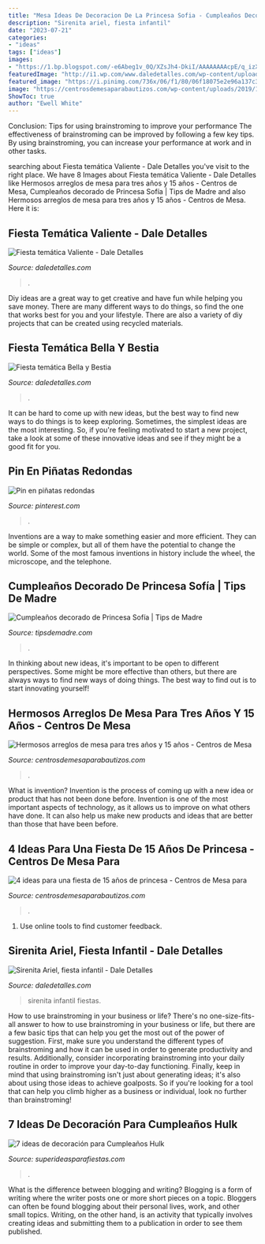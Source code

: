 ```yaml
---
title: "Mesa Ideas De Decoracion De La Princesa Sofia - Cumpleaños Decorado De Princesa Sofía"
description: "Sirenita ariel, fiesta infantil"
date: "2023-07-21"
categories:
- "ideas"
tags: ["ideas"]
images:
- "https://1.bp.blogspot.com/-e6Abeg1v_0Q/XZsJh4-DkiI/AAAAAAAAcpE/q_izXqc-iMwmLJglHCQ0nchrT3Uz7TZ1gCLcBGAsYHQ/s1600/53.jpg"
featuredImage: "http://i1.wp.com/www.daledetalles.com/wp-content/uploads/2016/01/21.jpg"
featured_image: "https://i.pinimg.com/736x/06/f1/80/06f18075e2e96a137c3366534de7a549.jpg"
image: "https://centrosdemesaparabautizos.com/wp-content/uploads/2019/11/fiesta-de-15-años-de-princesas-sencilla.jpg"
ShowToc: true
author: "Ewell White"
---
```



Conclusion: Tips for using brainstroming to improve your performance
The effectiveness of brainstroming can be improved by following a few key tips. By using brainstroming, you can increase your performance at work and in other tasks.

	

		
searching about Fiesta temática Valiente - Dale Detalles you've visit to the right place. We have 8 Images about Fiesta temática Valiente - Dale Detalles like Hermosos arreglos de mesa para tres años y 15 años - Centros de Mesa, Cumpleaños decorado de Princesa Sofía | Tips de Madre and also Hermosos arreglos de mesa para tres años y 15 años - Centros de Mesa. Here it is:
		
    
## Fiesta Temática Valiente - Dale Detalles

<img loading=lazy src="https://i2.wp.com/www.daledetalles.com/wp-content/uploads/2016/02/26-2.jpg" onerror="this.onerror=null;this.src='https://tse4.mm.bing.net/th?id=OIP.IoI4bE1eAEDT-HCWfekbDQHaLE&amp;pid=15.1';" alt="Fiesta temática Valiente - Dale Detalles">

_Source: daledetalles.com_

>. 

	

Diy ideas are a great way to get creative and have fun while helping you save money. There are many different ways to do things, so find the one that works best for you and your lifestyle. There are also a variety of diy projects that can be created using recycled materials.

    
## Fiesta Temática Bella Y Bestia

<img loading=lazy src="http://i1.wp.com/www.daledetalles.com/wp-content/uploads/2016/01/21.jpg" onerror="this.onerror=null;this.src='https://tse2.mm.bing.net/th?id=OIP.-aPgD1yTTSaswPycrku_UAHaJ4&amp;pid=15.1';" alt="Fiesta temática Bella y Bestia">

_Source: daledetalles.com_

>. 

	

It can be hard to come up with new ideas, but the best way to find new ways to do things is to keep exploring. Sometimes, the simplest ideas are the most interesting. So, if you're feeling motivated to start a new project, take a look at some of these innovative ideas and see if they might be a good fit for you.

    
## Pin En Piñatas Redondas

<img loading=lazy src="https://i.pinimg.com/736x/06/f1/80/06f18075e2e96a137c3366534de7a549.jpg" onerror="this.onerror=null;this.src='https://tse1.mm.bing.net/th?id=OIP.vMGJb_PyBoip-wNDwfg9IQDMEy&amp;pid=15.1';" alt="Pin en piñatas redondas">

_Source: pinterest.com_

>. 

	

Inventions are a way to make something easier and more efficient. They can be simple or complex, but all of them have the potential to change the world. Some of the most famous inventions in history include the wheel, the microscope, and the telephone.

    
## Cumpleaños Decorado De Princesa Sofía | Tips De Madre

<img loading=lazy src="https://tipsdemadre.com/wp-content/uploads/2015/03/fiesta-princesita-sofia.jpg" onerror="this.onerror=null;this.src='https://tse1.mm.bing.net/th?id=OIP.5Dwle6Tkb7FZrua7Ui-fEQHaJ3&amp;pid=15.1';" alt="Cumpleaños decorado de Princesa Sofía | Tips de Madre">

_Source: tipsdemadre.com_

>. 

	

In thinking about new ideas, it's important to be open to different perspectives. Some might be more effective than others, but there are always ways to find new ways of doing things. The best way to find out is to start innovating yourself!

    
## Hermosos Arreglos De Mesa Para Tres Años Y 15 Años - Centros De Mesa

<img loading=lazy src="https://centrosdemesaparabautizos.com/wp-content/uploads/2018/12/arreglos-de-mesa-para-tres-años-niña.jpg" onerror="this.onerror=null;this.src='https://tse4.mm.bing.net/th?id=OIP.ODaKdqrduXMIia4Ea0lkXQAAAA&amp;pid=15.1';" alt="Hermosos arreglos de mesa para tres años y 15 años - Centros de Mesa">

_Source: centrosdemesaparabautizos.com_

>. 

	

What is invention?
Invention is the process of coming up with a new idea or product that has not been done before. Invention is one of the most important aspects of technology, as it allows us to improve on what others have done. It can also help us make new products and ideas that are better than those that have been before.

    
## 4 Ideas Para Una Fiesta De 15 Años De Princesa - Centros De Mesa Para

<img loading=lazy src="https://centrosdemesaparabautizos.com/wp-content/uploads/2019/11/fiesta-de-15-años-de-princesas-sencilla.jpg" onerror="this.onerror=null;this.src='https://tse4.mm.bing.net/th?id=OIP.kqdj5nRX0fzeLFtEfE9qvwAAAA&amp;pid=15.1';" alt="4 ideas para una fiesta de 15 años de princesa - Centros de Mesa para">

_Source: centrosdemesaparabautizos.com_

>. 

	

1. Use online tools to find customer feedback.

    
## Sirenita Ariel, Fiesta Infantil - Dale Detalles

<img loading=lazy src="https://i0.wp.com/www.daledetalles.com/wp-content/uploads/2016/02/ariel2.jpg" onerror="this.onerror=null;this.src='https://tse1.mm.bing.net/th?id=OIP.MshglVEArjMb_6M-VJKi4gHaNJ&amp;pid=15.1';" alt="Sirenita Ariel, fiesta infantil - Dale Detalles">

_Source: daledetalles.com_

>sirenita infantil fiestas. 

	

How to use brainstroming in your business or life?
There's no one-size-fits-all answer to how to use brainstroming in your business or life, but there are a few basic tips that can help you get the most out of the power of suggestion. First, make sure you understand the different types of brainstroming and how it can be used in order to generate productivity and results. Additionally, consider incorporating brainstroming into your daily routine in order to improve your day-to-day functioning. Finally, keep in mind that using brainstroming isn't just about generating ideas; it's also about using those ideas to achieve goalposts. So if you're looking for a tool that can help you climb higher as a business or individual, look no further than brainstroming!

    
## 7 Ideas De Decoración Para Cumpleaños Hulk

<img loading=lazy src="https://1.bp.blogspot.com/-e6Abeg1v_0Q/XZsJh4-DkiI/AAAAAAAAcpE/q_izXqc-iMwmLJglHCQ0nchrT3Uz7TZ1gCLcBGAsYHQ/s1600/53.jpg" onerror="this.onerror=null;this.src='https://tse4.mm.bing.net/th?id=OIP.S8hy1eYnRVUVAGBvPaoy6AAAAA&amp;pid=15.1';" alt="7 ideas de decoración para Cumpleaños Hulk">

_Source: superideasparafiestas.com_

>. 

	

What is the difference between blogging and writing?
Blogging is a form of writing where the writer posts one or more short pieces on a topic. Bloggers can often be found blogging about their personal lives, work, and other small topics. Writing, on the other hand, is an activity that typically involves creating ideas and submitting them to a publication in order to see them published.

